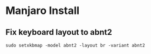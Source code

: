 # Manjaro Install

## Fix keyboard layout to abnt2
```
sudo setxkbmap -model abnt2 -layout br -variant abnt2
```